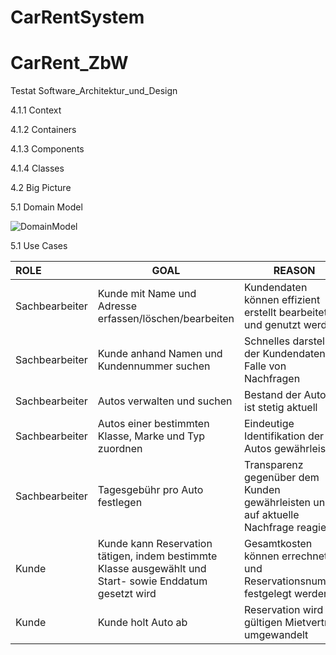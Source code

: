 # CarRentSystem

# CarRent_ZbW

Testat Software_Architektur_und_Design

4.1.1 Context

4.1.2 Containers

4.1.3 Components

4.1.4 Classes



4.2 Big Picture





5.1 Domain Model

![DomainModel](C:\Users\ericm\Documents\10_Studium\4_SEM\SOFT_ARCHITEKTUR_DESIGN\Testat\mkdocs\docs\DomainModel.jpg)



5.1 Use Cases

| ROLE           | GOAL                                                         | REASON                                                       |
| :------------- | ------------------------------------------------------------ | ------------------------------------------------------------ |
| Sachbearbeiter | Kunde mit Name und Adresse erfassen/löschen/bearbeiten       | Kundendaten können effizient erstellt bearbeitet und genutzt werden |
| Sachbearbeiter | Kunde anhand Namen und Kundennummer suchen                   | Schnelles darstellen der Kundendaten im Falle von Nachfragen |
| Sachbearbeiter | Autos verwalten und suchen                                   | Bestand der Autos ist stetig aktuell                         |
| Sachbearbeiter | Autos einer bestimmten Klasse, Marke und Typ zuordnen        | Eindeutige Identifikation der Autos gewährleisten            |
| Sachbearbeiter | Tagesgebühr pro Auto festlegen                               | Transparenz gegenüber dem Kunden gewährleisten und auf aktuelle Nachfrage reagieren |
| Kunde          | Kunde kann Reservation tätigen, indem bestimmte Klasse ausgewählt und Start- sowie Enddatum gesetzt wird | Gesamtkosten können errechnet und Reservationsnummer festgelegt werden |
| Kunde          | Kunde holt Auto ab                                           | Reservation wird in gültigen Mietvertrag umgewandelt         |